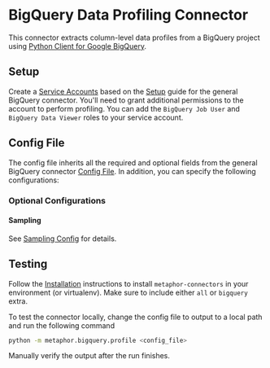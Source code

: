 # BigQuery Data Profiling Connector

This connector extracts column-level data profiles from a BigQuery project using [Python Client for Google BigQuery](https://googleapis.dev/python/bigquery/latest/index.html).

## Setup

Create a [Service Accounts](https://console.cloud.google.com/iam-admin/serviceaccounts) based on the [Setup](../README.md#Setup) guide for the general BigQuery connector. You'll need to grant additional permissions to the account to perform profiling. You can add the `BigQuery Job User` and `BigQuery Data Viewer` roles to your service account.

## Config File

The config file inherits all the required and optional fields from the general BigQuery connector [Config File](../README.md#config-file). In addition, you can specify the following configurations:

### Optional Configurations

#### Sampling

See [Sampling Config](../../common/docs/sampling.md) for details.

## Testing

Follow the [Installation](../../README.md) instructions to install `metaphor-connectors` in your environment (or virtualenv). Make sure to include either `all` or `bigquery` extra.

To test the connector locally, change the config file to output to a local path and run the following command

```bash
python -m metaphor.bigquery.profile <config_file>
```

Manually verify the output after the run finishes.
